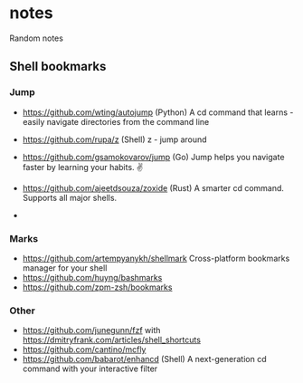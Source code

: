 # notes

Random notes

## Shell bookmarks

### Jump

* https://github.com/wting/autojump (Python) A cd command that learns - easily navigate directories from the command line
* https://github.com/rupa/z (Shell) z - jump around 
* https://github.com/gsamokovarov/jump (Go) Jump helps you navigate faster by learning your habits. ✌️ 
* https://github.com/ajeetdsouza/zoxide (Rust) A smarter cd command. Supports all major shells. 

* 
### Marks

* https://github.com/artempyanykh/shellmark Cross-platform bookmarks manager for your shell
* https://github.com/huyng/bashmarks
* https://github.com/zpm-zsh/bookmarks

### Other
  
* https://github.com/junegunn/fzf with https://dmitryfrank.com/articles/shell_shortcuts
* https://github.com/cantino/mcfly
* https://github.com/babarot/enhancd (Shell) A next-generation cd command with your interactive filter 
